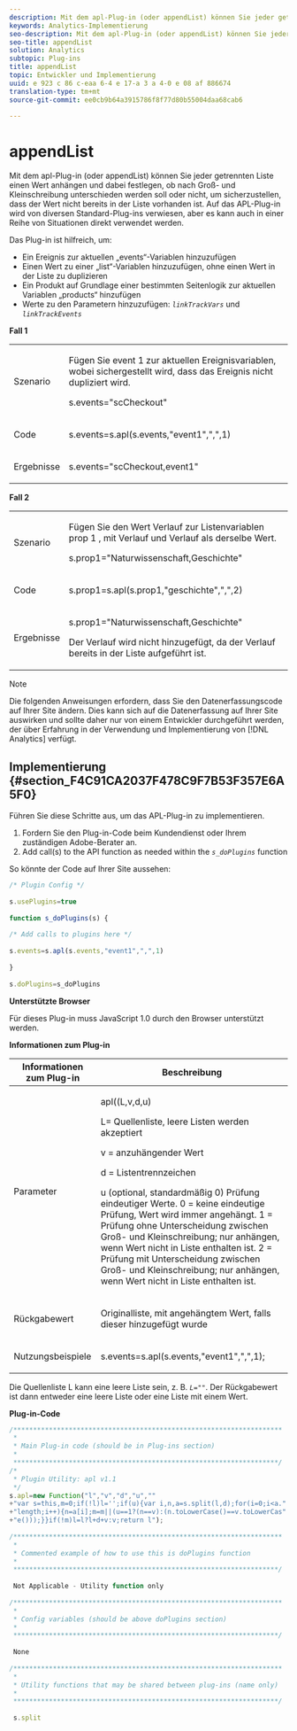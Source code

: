 ```yaml
---
description: Mit dem apl-Plug-in (oder appendList) können Sie jeder getrennten Liste einen Wert anhängen und dabei festlegen, ob nach Groß- und Kleinschreibung unterschieden werden soll oder nicht, um sicherzustellen, dass der Wert nicht bereits in der Liste vorhanden ist. Auf das APL-Plug-in wird von diversen Standard-Plug-ins verwiesen, aber es kann auch in einer Reihe von Situationen direkt verwendet werden.
keywords: Analytics-Implementierung
seo-description: Mit dem apl-Plug-in (oder appendList) können Sie jeder getrennten Liste einen Wert anhängen und dabei festlegen, ob nach Groß- und Kleinschreibung unterschieden werden soll oder nicht, um sicherzustellen, dass der Wert nicht bereits in der Liste vorhanden ist. Auf das APL-Plug-in wird von diversen Standard-Plug-ins verwiesen, aber es kann auch in einer Reihe von Situationen direkt verwendet werden.
seo-title: appendList
solution: Analytics
subtopic: Plug-ins
title: appendList
topic: Entwickler und Implementierung
uuid: e 923 c 86 c-eaa 6-4 e 17-a 3 a 4-0 e 08 af 886674
translation-type: tm+mt
source-git-commit: ee0cb9b64a3915786f8f77d80b55004daa68cab6

---
```



# appendList

Mit dem apl-Plug-in (oder appendList) können Sie jeder getrennten Liste einen Wert anhängen und dabei festlegen, ob nach Groß- und Kleinschreibung unterschieden werden soll oder nicht, um sicherzustellen, dass der Wert nicht bereits in der Liste vorhanden ist. Auf das APL-Plug-in wird von diversen Standard-Plug-ins verwiesen, aber es kann auch in einer Reihe von Situationen direkt verwendet werden.

Das Plug-in ist hilfreich, um:

* Ein Ereignis zur aktuellen „events“-Variablen hinzuzufügen
* Einen Wert zu einer „list“-Variablen hinzuzufügen, ohne einen Wert in der Liste zu duplizieren
* Ein Produkt auf Grundlage einer bestimmten Seitenlogik zur aktuellen Variablen „products“ hinzufügen
* Werte zu den Parametern hinzuzufügen: *`linkTrackVars`* und *`linkTrackEvents`*

**Fall 1**

<table id="table_5AAC1D9892CD4E5C9060E119EE4E7DC8"> 
 <tbody> 
  <tr> 
   <td colname="col1"> <p>Szenario </p> </td> 
   <td colname="col2"> <p>Fügen Sie <span class="term"> event 1 </span> zur aktuellen Ereignisvariablen, wobei sichergestellt wird, dass das Ereignis nicht dupliziert wird. </p> <p>s.events="scCheckout" </p> </td> 
  </tr> 
  <tr> 
   <td colname="col1"> <p>Code </p> </td> 
   <td colname="col2"> <p>s.events=s.apl(s.events,"event1",",",1) </p> </td> 
  </tr> 
  <tr> 
   <td colname="col1"> <p>Ergebnisse </p> </td> 
   <td colname="col2"> <p>s.events="scCheckout,event1" </p> </td> 
  </tr> 
 </tbody> 
</table>

**Fall 2**

<table id="table_C4356C9AB95948F3929A7B75E07AE9E7"> 
 <tbody> 
  <tr> 
   <td colname="col1"> <p>Szenario </p> </td> 
   <td colname="col2"> <p>Fügen Sie den Wert <span class="term"> Verlauf </span> zur Listenvariablen <span class="varname"> prop 1 </span>, mit <span class="term"> Verlauf </span> und <span class="term"> Verlauf </span> als derselbe Wert. </p> <p>s.prop1="Naturwissenschaft,Geschichte" </p> </td> 
  </tr> 
  <tr> 
   <td colname="col1"> <p>Code </p> </td> 
   <td colname="col2"> <p>s.prop1=s.apl(s.prop1,"geschichte",",",2) </p> </td> 
  </tr> 
  <tr> 
   <td colname="col1"> <p>Ergebnisse </p> </td> 
   <td colname="col2"> <p>s.prop1="Naturwissenschaft,Geschichte" </p> <p> <span class="term"> Der Verlauf </span> wird nicht hinzugefügt, da <span class="term"> der Verlauf </span> bereits in der Liste aufgeführt ist. </p> </td> 
  </tr> 
 </tbody> 
</table>

>[!NOTE]
>
>Die folgenden Anweisungen erfordern, dass Sie den Datenerfassungscode auf Ihrer Site ändern. Dies kann sich auf die Datenerfassung auf Ihrer Site auswirken und sollte daher nur von einem Entwickler durchgeführt werden, der über Erfahrung in der Verwendung und Implementierung von [!DNL Analytics] verfügt.

## Implementierung {#section_F4C91CA2037F478C9F7B53F357E6A5F0}

Führen Sie diese Schritte aus, um das APL-Plug-in zu implementieren.

1. Fordern Sie den Plug-in-Code beim Kundendienst oder Ihrem zuständigen Adobe-Berater an.
1. Add call(s) to the API function as needed within the *`s_doPlugins`* function

So könnte der Code auf Ihrer Site aussehen:

```js
/* Plugin Config */ 
 
s.usePlugins=true 
 
function s_doPlugins(s) { 
 
/* Add calls to plugins here */ 
 
s.events=s.apl(s.events,"event1",",",1) 
 
} 
 
s.doPlugins=s_doPlugins
```

**Unterstützte Browser**

Für dieses Plug-in muss JavaScript 1.0 durch den Browser unterstützt werden.

**Informationen zum Plug-in**

<table id="table_7B9EDD616C164D6B8B53558337DF12C2"> 
 <thead> 
  <tr> 
   <th colname="col1" class="entry"> Informationen zum Plug-in </th> 
   <th colname="col2" class="entry"> Beschreibung </th> 
  </tr> 
 </thead>
 <tbody> 
  <tr> 
   <td colname="col1"> <p>Parameter </p> </td> 
   <td colname="col2"> <p>apl((L,v,d,u) </p> <p>L= Quellenliste, leere Listen werden akzeptiert </p> <p> v = anzuhängender Wert </p> <p> d = Listentrennzeichen </p> <p> u (optional, standardmäßig 0) Prüfung eindeutiger Werte. 0 = keine eindeutige Prüfung, Wert wird immer angehängt. 1 = Prüfung ohne Unterscheidung zwischen Groß- und Kleinschreibung; nur anhängen, wenn Wert nicht in Liste enthalten ist. 2 = Prüfung mit Unterscheidung zwischen Groß- und Kleinschreibung; nur anhängen, wenn Wert nicht in Liste enthalten ist. </p> </td> 
  </tr> 
  <tr> 
   <td colname="col1"> <p>Rückgabewert </p> </td> 
   <td colname="col2"> <p>Originalliste, mit angehängtem Wert, falls dieser hinzugefügt wurde </p> </td> 
  </tr> 
  <tr> 
   <td colname="col1"> <p>Nutzungsbeispiele </p> </td> 
   <td colname="col2"> <p>s.events=s.apl(s.events,"event1",",",1); </p> </td> 
  </tr> 
 </tbody> 
</table>

Die Quellenliste L kann eine leere Liste sein, z. B. *`L=""`*. Der Rückgabewert ist dann entweder eine leere Liste oder eine Liste mit einem Wert.

**Plug-in-Code**

```js
/******************************************************************** 
 * 
 * Main Plug-in code (should be in Plug-ins section) 
 * 
 *******************************************************************/ 
/* 
 * Plugin Utility: apl v1.1 
 */ 
s.apl=new Function("l","v","d","u","" 
+"var s=this,m=0;if(!l)l='';if(u){var i,n,a=s.split(l,d);for(i=0;i<a." 
+"length;i++){n=a[i];m=m||(u==1?(n==v):(n.toLowerCase()==v.toLowerCas" 
+"e()));}}if(!m)l=l?l+d+v:v;return l"); 
 
/******************************************************************** 
 * 
 * Commented example of how to use this is doPlugins function 
 * 
 *******************************************************************/ 
  
 Not Applicable - Utility function only 
 
/******************************************************************** 
 * 
 * Config variables (should be above doPlugins section) 
 * 
 *******************************************************************/ 
 
 None 
 
/******************************************************************** 
 * 
 * Utility functions that may be shared between plug-ins (name only) 
 * 
 *******************************************************************/ 
  
 s.split
```

